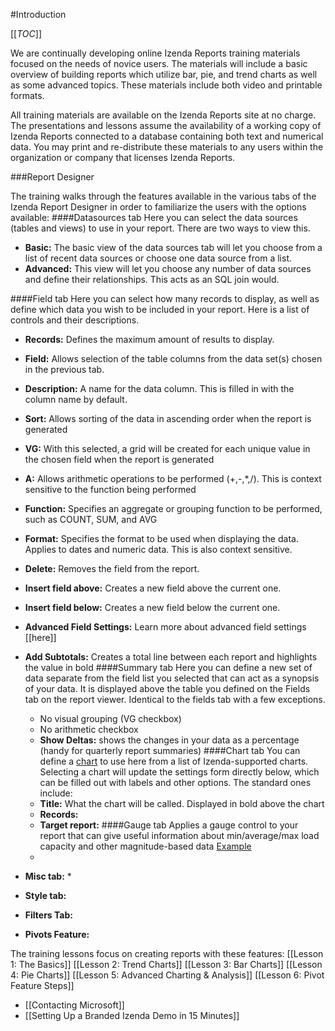 #Introduction

[[_TOC_]]

We are continually developing online Izenda Reports training materials focused on the needs of novice users. The materials will include a basic overview of building reports which utilize bar, pie, and trend charts as well as some advanced topics. These materials include both video and printable formats.

All training materials are available on the Izenda Reports site at no charge. The presentations and lessons assume the availability of a working copy of Izenda Reports connected to a database containing both text and numerical data. You may print and re-distribute these materials to any users within the organization or company that licenses Izenda Reports. 

###Report Designer

The training walks through the features available in the various tabs of the Izenda Report Designer in order to familiarize the users with the options available: 
####Datasources tab
Here you can select the data sources (tables and views) to use in your report.  There are two ways to view this.
* **Basic:** The basic view of the data sources tab will let you choose from a list of recent data sources or choose one data source from a list.
* **Advanced:** This view will let you choose any number of data sources and define their relationships. This acts as an SQL join would.

####Field tab
Here you can select how many records to display, as well as define which data you wish to be included in your report. Here is a list of controls and their descriptions.
* **Records:** Defines the maximum amount of results to display.
* **Field:** Allows selection of the table columns from the data set(s) chosen in the previous tab.
* **Description:** A name for the data column. This is filled in with the column name by default.
* **Sort:** Allows sorting of the data in ascending order when the report is generated
* **VG:** With this selected, a grid will be created for each unique value in the chosen field when the report is generated
* **A:** Allows arithmetic operations to be performed (+,-,*,/). This is context sensitive to the function being performed
* **Function:** Specifies an aggregate or grouping function to be performed, such as COUNT, SUM, and AVG
* **Format:** Specifies the format to be used when displaying the data. Applies to dates and numeric data. This is also context sensitive.
* **Delete:** Removes the field from the report.
* **Insert field above:** Creates a new field above the current one.
* **Insert field below:** Creates a new field below the current one.
* **Advanced Field Settings:** Learn more about advanced field settings [[here]]
* **Add Subtotals:** Creates a total line between each report and highlights the value in bold
####Summary tab
    Here you can define a new set of data separate from the field list you selected that can act as a synopsis of your data. It is displayed above the table you defined on the Fields tab on the report viewer. Identical to the fields tab with a few exceptions.
    * No visual grouping (VG checkbox)
    * No arithmetic checkbox
    * **Show Deltas:** shows the changes in your data as a percentage (handy for quarterly report summaries)
####Chart tab
    You can define a [chart](http://www.izenda.com/bi/ReportViewer.aspx?rn=Accounting) to use here from a list of Izenda-supported charts. Selecting a chart will update the settings form directly below, which can be filled out with labels and other options. The standard ones include:
    * **Title:** What the chart will be called. Displayed in bold above the chart
    * **Records:** 
    * **Target report:** 
####Gauge tab
    Applies a gauge control to your report that can give useful information about min/average/max load capacity and other magnitude-based data [Example](http://www.izenda.com/bi/ReportViewer.aspx?rn=Human+Resources)
    * 
* **Misc tab:**
    *
* **Style tab:**

* **Filters Tab:**

* **Pivots Feature:**

The training lessons focus on creating reports with these features: 
[[Lesson 1: The Basics]]
[[Lesson 2: Trend Charts]]
[[Lesson 3: Bar Charts]]
[[Lesson 4: Pie Charts]]
[[Lesson 5: Advanced Charting & Analysis]]
[[Lesson 6: Pivot Feature Steps]]
* [[Contacting Microsoft]]
* [[Setting Up a Branded Izenda Demo in 15 Minutes]]